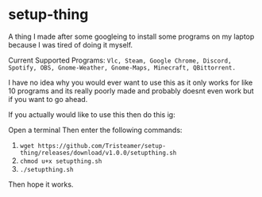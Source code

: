# setup-thing
A thing I made after some googleing to install some programs on my laptop because I was tired of doing it myself.

Current Supported Programs: ```Vlc, Steam, Google Chrome, Discord, Spotify, OBS, Gnome-Weather, Gnome-Maps, Minecraft, QBittorrent.```

I have no idea why you would ever want to use this as it only works for like 10 programs and its really poorly made and probably doesnt even work but if you want to go ahead.

If you actually would like to use this then do this ig:

Open a terminal
Then enter the following commands: 

1. ```wget https://github.com/Tristeamer/setup-thing/releases/download/v1.0.0/setupthing.sh```
2. ```chmod u+x setupthing.sh```
3. ```./setupthing.sh```

Then hope it works.
